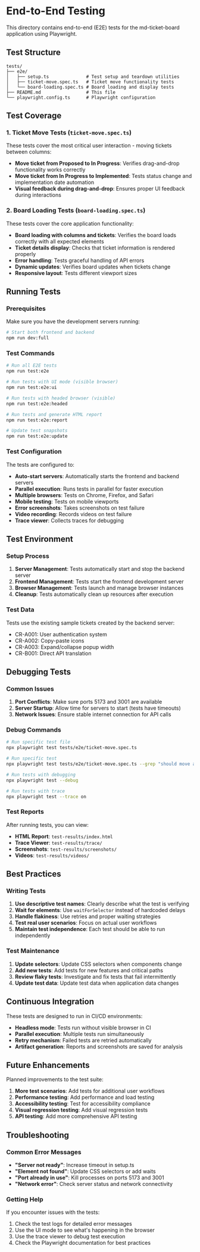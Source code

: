 # End-to-End Testing

This directory contains end-to-end (E2E) tests for the md-ticket-board application using Playwright.

## Test Structure

```
tests/
├── e2e/
│   ├── setup.ts              # Test setup and teardown utilities
│   ├── ticket-move.spec.ts   # Ticket move functionality tests
│   └── board-loading.spec.ts # Board loading and display tests
├── README.md                 # This file
└── playwright.config.ts      # Playwright configuration
```

## Test Coverage

### 1. Ticket Move Tests (`ticket-move.spec.ts`)

These tests cover the most critical user interaction - moving tickets between columns:

- **Move ticket from Proposed to In Progress**: Verifies drag-and-drop functionality works correctly
- **Move ticket from In Progress to Implemented**: Tests status change and implementation date automation
- **Visual feedback during drag-and-drop**: Ensures proper UI feedback during interactions

### 2. Board Loading Tests (`board-loading.spec.ts`)

These tests cover the core application functionality:

- **Board loading with columns and tickets**: Verifies the board loads correctly with all expected elements
- **Ticket details display**: Checks that ticket information is rendered properly
- **Error handling**: Tests graceful handling of API errors
- **Dynamic updates**: Verifies board updates when tickets change
- **Responsive layout**: Tests different viewport sizes

## Running Tests

### Prerequisites

Make sure you have the development servers running:

```bash
# Start both frontend and backend
npm run dev:full
```

### Test Commands

```bash
# Run all E2E tests
npm run test:e2e

# Run tests with UI mode (visible browser)
npm run test:e2e:ui

# Run tests with headed browser (visible)
npm run test:e2e:headed

# Run tests and generate HTML report
npm run test:e2e:report

# Update test snapshots
npm run test:e2e:update
```

### Test Configuration

The tests are configured to:

- **Auto-start servers**: Automatically starts the frontend and backend servers
- **Parallel execution**: Runs tests in parallel for faster execution
- **Multiple browsers**: Tests on Chrome, Firefox, and Safari
- **Mobile testing**: Tests on mobile viewports
- **Error screenshots**: Takes screenshots on test failure
- **Video recording**: Records videos on test failure
- **Trace viewer**: Collects traces for debugging

## Test Environment

### Setup Process

1. **Server Management**: Tests automatically start and stop the backend server
2. **Frontend Management**: Tests start the frontend development server
3. **Browser Management**: Tests launch and manage browser instances
4. **Cleanup**: Tests automatically clean up resources after execution

### Test Data

Tests use the existing sample tickets created by the backend server:

- CR-A001: User authentication system
- CR-A002: Copy-paste icons
- CR-A003: Expand/collapse popup width
- CR-B001: Direct API translation

## Debugging Tests

### Common Issues

1. **Port Conflicts**: Make sure ports 5173 and 3001 are available
2. **Server Startup**: Allow time for servers to start (tests have timeouts)
3. **Network Issues**: Ensure stable internet connection for API calls

### Debug Commands

```bash
# Run specific test file
npx playwright test tests/e2e/ticket-move.spec.ts

# Run specific test
npx playwright test tests/e2e/ticket-move.spec.ts --grep "should move a ticket"

# Run tests with debugging
npx playwright test --debug

# Run tests with trace
npx playwright test --trace on
```

### Test Reports

After running tests, you can view:

- **HTML Report**: `test-results/index.html`
- **Trace Viewer**: `test-results/trace/`
- **Screenshots**: `test-results/screenshots/`
- **Videos**: `test-results/videos/`

## Best Practices

### Writing Tests

1. **Use descriptive test names**: Clearly describe what the test is verifying
2. **Wait for elements**: Use `waitForSelector` instead of hardcoded delays
3. **Handle flakiness**: Use retries and proper waiting strategies
4. **Test real user scenarios**: Focus on actual user workflows
5. **Maintain test independence**: Each test should be able to run independently

### Test Maintenance

1. **Update selectors**: Update CSS selectors when components change
2. **Add new tests**: Add tests for new features and critical paths
3. **Review flaky tests**: Investigate and fix tests that fail intermittently
4. **Update test data**: Update test data when application data changes

## Continuous Integration

These tests are designed to run in CI/CD environments:

- **Headless mode**: Tests run without visible browser in CI
- **Parallel execution**: Multiple tests run simultaneously
- **Retry mechanism**: Failed tests are retried automatically
- **Artifact generation**: Reports and screenshots are saved for analysis

## Future Enhancements

Planned improvements to the test suite:

1. **More test scenarios**: Add tests for additional user workflows
2. **Performance testing**: Add performance and load testing
3. **Accessibility testing**: Test for accessibility compliance
4. **Visual regression testing**: Add visual regression tests
5. **API testing**: Add more comprehensive API testing

## Troubleshooting

### Common Error Messages

- **"Server not ready"**: Increase timeout in setup.ts
- **"Element not found"**: Update CSS selectors or add waits
- **"Port already in use"**: Kill processes on ports 5173 and 3001
- **"Network error"**: Check server status and network connectivity

### Getting Help

If you encounter issues with the tests:

1. Check the test logs for detailed error messages
2. Use the UI mode to see what's happening in the browser
3. Use the trace viewer to debug test execution
4. Check the Playwright documentation for best practices